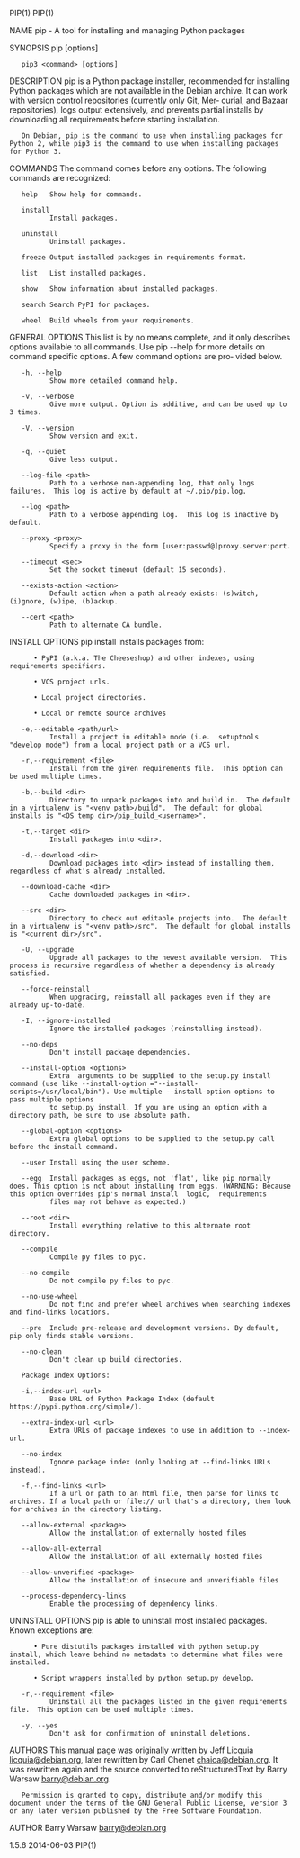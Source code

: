 PIP(1)                                                                                                                                                                                                 PIP(1)

NAME
       pip - A tool for installing and managing Python packages

SYNOPSIS
       pip <command> [options]

       pip3 <command> [options]

DESCRIPTION
       pip  is a Python package installer, recommended for installing Python packages which are not available in the Debian archive.  It can work with version control repositories (currently only Git, Mer‐
       curial, and Bazaar repositories), logs output extensively, and prevents partial installs by downloading all requirements before starting installation.

       On Debian, pip is the command to use when installing packages for Python 2, while pip3 is the command to use when installing packages for Python 3.

COMMANDS
       The command comes before any options.  The following commands are recognized:

       help   Show help for commands.

       install
              Install packages.

       uninstall
              Uninstall packages.

       freeze Output installed packages in requirements format.

       list   List installed packages.

       show   Show information about installed packages.

       search Search PyPI for packages.

       wheel  Build wheels from your requirements.

GENERAL OPTIONS
       This list is by no means complete, and it only describes options available to all commands.  Use pip <command> --help for more details on command specific options.  A few command  options  are  pro‐
       vided below.

       -h, --help
              Show more detailed command help.

       -v, --verbose
              Give more output. Option is additive, and can be used up to 3 times.

       -V, --version
              Show version and exit.

       -q, --quiet
              Give less output.

       --log-file <path>
              Path to a verbose non-appending log, that only logs failures.  This log is active by default at ~/.pip/pip.log.

       --log <path>
              Path to a verbose appending log.  This log is inactive by default.

       --proxy <proxy>
              Specify a proxy in the form [user:passwd@]proxy.server:port.

       --timeout <sec>
              Set the socket timeout (default 15 seconds).

       --exists-action <action>
              Default action when a path already exists: (s)witch, (i)gnore, (w)ipe, (b)ackup.

       --cert <path>
              Path to alternate CA bundle.

INSTALL OPTIONS
       pip install installs packages from:

          • PyPI (a.k.a. The Cheeseshop) and other indexes, using requirements specifiers.

          • VCS project urls.

          • Local project directories.

          • Local or remote source archives

       -e,--editable <path/url>
              Install a project in editable mode (i.e.  setuptools "develop mode") from a local project path or a VCS url.

       -r,--requirement <file>
              Install from the given requirements file.  This option can be used multiple times.

       -b,--build <dir>
              Directory to unpack packages into and build in.  The default in a virtualenv is "<venv path>/build".  The default for global installs is "<OS temp dir>/pip_build_<username>".

       -t,--target <dir>
              Install packages into <dir>.

       -d,--download <dir>
              Download packages into <dir> instead of installing them, regardless of what's already installed.

       --download-cache <dir>
              Cache downloaded packages in <dir>.

       --src <dir>
              Directory to check out editable projects into.  The default in a virtualenv is "<venv path>/src".  The default for global installs is "<current dir>/src".

       -U, --upgrade
              Upgrade all packages to the newest available version.  This process is recursive regardless of whether a dependency is already satisfied.

       --force-reinstall
              When upgrading, reinstall all packages even if they are already up-to-date.

       -I, --ignore-installed
              Ignore the installed packages (reinstalling instead).

       --no-deps
              Don't install package dependencies.

       --install-option <options>
              Extra  arguments to be supplied to the setup.py install command (use like --install-option ="--install-scripts=/usr/local/bin"). Use multiple --install-option options to pass multiple options
              to setup.py install. If you are using an option with a directory path, be sure to use absolute path.

       --global-option <options>
              Extra global options to be supplied to the setup.py call before the install command.

       --user Install using the user scheme.

       --egg  Install packages as eggs, not 'flat', like pip normally does. This option is not about installing from eggs. (WARNING: Because this option overrides pip's normal install  logic,  requirements
              files may not behave as expected.)

       --root <dir>
              Install everything relative to this alternate root directory.

       --compile
              Compile py files to pyc.

       --no-compile
              Do not compile py files to pyc.

       --no-use-wheel
              Do not find and prefer wheel archives when searching indexes and find-links locations.

       --pre  Include pre-release and development versions. By default, pip only finds stable versions.

       --no-clean
              Don't clean up build directories.

       Package Index Options:

       -i,--index-url <url>
              Base URL of Python Package Index (default https://pypi.python.org/simple/).

       --extra-index-url <url>
              Extra URLs of package indexes to use in addition to --index-url.

       --no-index
              Ignore package index (only looking at --find-links URLs instead).

       -f,--find-links <url>
              If a url or path to an html file, then parse for links to archives. If a local path or file:// url that's a directory, then look for archives in the directory listing.

       --allow-external <package>
              Allow the installation of externally hosted files

       --allow-all-external
              Allow the installation of all externally hosted files

       --allow-unverified <package>
              Allow the installation of insecure and unverifiable files

       --process-dependency-links
              Enable the processing of dependency links.

UNINSTALL OPTIONS
       pip is able to uninstall most installed packages. Known exceptions are:

          • Pure distutils packages installed with python setup.py install, which leave behind no metadata to determine what files were installed.

          • Script wrappers installed by python setup.py develop.

       -r,--requirement <file>
              Uninstall all the packages listed in the given requirements file.  This option can be used multiple times.

       -y, --yes
              Don't ask for confirmation of uninstall deletions.

AUTHORS
       This manual page was originally written by Jeff Licquia <licquia@debian.org>, later rewritten by Carl Chenet <chaica@debian.org>.  It was rewritten again and the source converted to reStructuredText
       by Barry Warsaw <barry@debian.org>.

       Permission is granted to copy, distribute and/or modify this document under the terms of the GNU General Public License, version 3 or any later version published by the Free Software Foundation.

AUTHOR
       Barry Warsaw <barry@debian.org>

1.5.6                                                                                             2014-06-03                                                                                           PIP(1)
